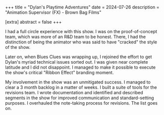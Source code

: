 +++
title = "Dylan's Playtime Adventures"
date = 2024-07-26
description = "Animation Supervisor (FX) - Brown Bag Films"

[extra]
abstract = false
+++

I had a full circle experience with this show.  I was on the proof-of-concept team, which was more of an R&D team to be honest.  There, I had the distinction of being the animator who was said to have "cracked" the style of the show.  

Later on, when Blues Clues was wrapping up, I rejoined the effort to get Dylan's myriad technical issues sorted out.  I was given near complete latitude and I did not disappoint.  I managed to make it possible to execute the show's critical "Ribbon Effect" branding moment.  

My involvement in the show was an unmitigated success.  I managed to clear a 3 month backlog in a matter of weeks.  I built a suite of tools for the revisions team.  I wrote documentation and identified and described segments in the show for improved communication and standard-setting purposes.  I overhauled the note-taking process for revisions.  The list goes on. 